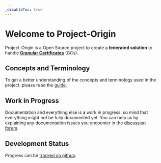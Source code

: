 ```yaml
---
_disableToc: true
---
```


# Welcome to Project-Origin

Project-Origin is a Open Source project to create a **federated solution** to handle [**Granular Certificates**](concept/granular-certificates/readme.md) (GCs).

## Concepts and Terminology

To get a better understanding of the concepts and terminology used in the project, please read the [guide](concept/guide.md).

## Work in Progress

Documentation and everything else is a work in progress, so mind that everything might not be fully documented yet.
You can help us by explaining any documentation issues you encounter in the [discussion forum](https://github.com/orgs/project-origin/discussions/categories/documentation-issues).

## Development Status

Progress can be [tracked on github](https://github.com/orgs/project-origin/projects/16).
